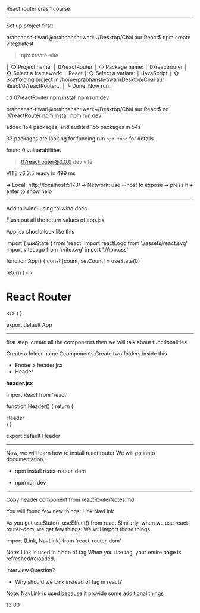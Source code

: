 React router crash course

-------------------------------------------
Set up project first:

prabhansh-tiwari@prabhanshtiwari:~/Desktop/Chai aur React$ npm create vite@latest

> npx
> create-vite

│
◇  Project name:
│  07reactRouter
│
◇  Package name:
│  07reactrouter
│
◇  Select a framework:
│  React
│
◇  Select a variant:
│  JavaScript
│
◇  Scaffolding project in /home/prabhansh-tiwari/Desktop/Chai aur React/07reactRouter...
│
└  Done. Now run:

  cd 07reactRouter
  npm install
  npm run dev

prabhansh-tiwari@prabhanshtiwari:~/Desktop/Chai aur React$   cd 07reactRouter
  npm install
  npm run dev

added 154 packages, and audited 155 packages in 54s

33 packages are looking for funding
  run `npm fund` for details

found 0 vulnerabilities

> 07reactrouter@0.0.0 dev
> vite


  VITE v6.3.5  ready in 499 ms

  ➜  Local:   http://localhost:5173/
  ➜  Network: use --host to expose
  ➜  press h + enter to show help

--------------------------------------------

Add tailwind: using tailwind docs

Flush out all the return values of app.jsx

App.jsx should look like this

import { useState } from 'react'
import reactLogo from './assets/react.svg'
import viteLogo from '/vite.svg'
import './App.css'

function App() {
  const [count, setCount] = useState(0)

  return (
    <>
      <h1 className='bg-green-600  p-4'>React Router</h1>
    </>
  )
}

export default App

--------------------------------------------

first step. create all the components
then we will talk about functionalities

Create a folder name Ccomponents
Create two folders inside this
- Footer > header.jsx
- Header

**header.jsx**

import React from 'react'

function Header() {
  return (
    <div>Header</div>
  )
}

export default Header

--------------------------------------------


Now, we will learn how to install react router
We will go innto documentation.


- npm install react-router-dom

- npm run dev

--------------------------------------------

Copy header component from reactRouterNotes.md

You will found few new things:
Link
NavLink

As you get useState(), useEffect() from react
Similarly, when we use react-router-dom, we get few things:
We will import those things.

import {Link, NavLink} from 'react-router-dom'

Note: Link is used in place of <a> tag
When you use <a> tag, your entire page is refreshed/reloaded.
<Link to="" className="">

</Link>

Interview Question?
- Why should we Link instead of <a> tag in react?

Note:
NavLink is used because it provide some additional things


13:00
